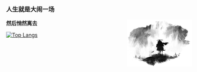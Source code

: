 ### 人生就是大闹一场
**然后悄然离去**
<img align="right" hight=35% width=35% alt="BG" src="GitHub_Background.png" />

[![Top Langs](https://github-readme-stats.vercel.app/api/top-langs/?username=WoBok&hide_title=true&layout=compact)]()

